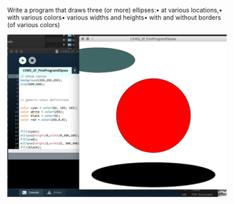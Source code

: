 Write a program that draws three (or more) ellipses:• at various locations,• with various colors• various widths and heights• with and without borders (of various colors)

![image info](./CVWS_2F_FirstProgramElipses.jpg)